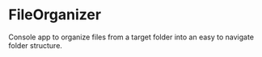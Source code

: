 # FileOrganizer
Console app to organize files from a target folder into an easy to navigate folder structure.
